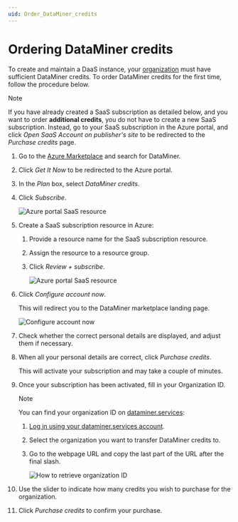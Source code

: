 ```yaml
---
uid: Order_DataMiner_credits
---
```


# Ordering DataMiner credits

To create and maintain a DaaS instance, your [organization](xref:Pricing_Usage_based_service#organization) must have sufficient DataMiner credits. To order DataMiner credits for the first time, follow the procedure below.

> [!NOTE]
> If you have already created a SaaS subscription as detailed below, and you want to order **additional credits**, you do not have to create a new SaaS subscription. Instead, go to your SaaS subscription in the Azure portal, and click *Open SaaS Account on publisher's site* to be redirected to the *Purchase credits* page.

1. Go to the [Azure Marketplace](https://azuremarketplace.microsoft.com/) and search for DataMiner.

1. Click *Get It Now* to be redirected to the Azure portal.

1. In the *Plan* box, select *DataMiner credits*.

1. Click *Subscribe*.

   ![Azure portal SaaS resource](~/user-guide/images/Azure_Marketplace_Get_it_Now.png)

1. Create a SaaS subscription resource in Azure:

   1. Provide a resource name for the SaaS subscription resource.

   1. Assign the resource to a resource group.

   1. Click *Review + subscribe*.

      ![Azure portal SaaS resource](~/user-guide/images/Azure_Portal_Basics.png)

1. Click *Configure account now*.

   This will redirect you to the DataMiner marketplace landing page.

   ![Configure account now](~/user-guide/images/Azure_Portal_Configure.png)

1. Check whether the correct personal details are displayed, and adjust them if necessary.

1. When all your personal details are correct, click *Purchase credits*.

   This will activate your subscription and may take a couple of minutes.

1. Once your subscription has been activated, fill in your Organization ID.

   > [!NOTE]
   > You can find your organization ID on [dataminer.services](https://dataminer.services):
   >
   > 1. [Log in using your dataminer.services account](xref:Logging_on_to_the_DataMiner_Cloud_Platform).
   > 1. Select the organization you want to transfer DataMiner credits to.
   > 1. Go to the webpage URL and copy the last part of the URL after the final slash.
   >
   >    ![How to retrieve organization ID](~/user-guide/images/Retrieve_Organization_ID.gif)

1. Use the slider to indicate how many credits you wish to purchase for the organization.

1. Click *Purchase credits* to confirm your purchase.
